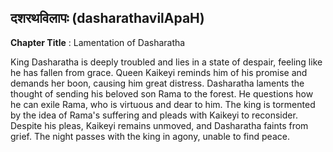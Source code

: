 ## दशरथविलापः (dasharathavilApaH)
**Chapter Title** : Lamentation of Dasharatha

King Dasharatha is deeply troubled and lies in a state of despair, feeling like he has fallen from grace. Queen Kaikeyi reminds him of his promise and demands her boon, causing him great distress. Dasharatha laments the thought of sending his beloved son Rama to the forest. He questions how he can exile Rama, who is virtuous and dear to him. The king is tormented by the idea of Rama's suffering and pleads with Kaikeyi to reconsider. Despite his pleas, Kaikeyi remains unmoved, and Dasharatha faints from grief. The night passes with the king in agony, unable to find peace.